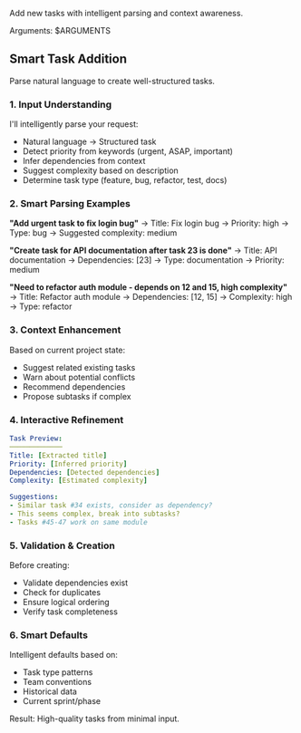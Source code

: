 Add new tasks with intelligent parsing and context awareness.

Arguments: $ARGUMENTS

## Smart Task Addition

Parse natural language to create well-structured tasks.

### 1. **Input Understanding**

I'll intelligently parse your request:

- Natural language → Structured task
- Detect priority from keywords (urgent, ASAP, important)
- Infer dependencies from context
- Suggest complexity based on description
- Determine task type (feature, bug, refactor, test, docs)

### 2. **Smart Parsing Examples**

**"Add urgent task to fix login bug"** → Title: Fix login bug → Priority: high → Type: bug →
Suggested complexity: medium

**"Create task for API documentation after task 23 is done"** → Title: API documentation →
Dependencies: [23] → Type: documentation → Priority: medium

**"Need to refactor auth module - depends on 12 and 15, high complexity"** → Title: Refactor auth
module → Dependencies: [12, 15] → Complexity: high → Type: refactor

### 3. **Context Enhancement**

Based on current project state:

- Suggest related existing tasks
- Warn about potential conflicts
- Recommend dependencies
- Propose subtasks if complex

### 4. **Interactive Refinement**

```yaml
Task Preview:
─────────────
Title: [Extracted title]
Priority: [Inferred priority]
Dependencies: [Detected dependencies]
Complexity: [Estimated complexity]

Suggestions:
- Similar task #34 exists, consider as dependency?
- This seems complex, break into subtasks?
- Tasks #45-47 work on same module
```

### 5. **Validation & Creation**

Before creating:

- Validate dependencies exist
- Check for duplicates
- Ensure logical ordering
- Verify task completeness

### 6. **Smart Defaults**

Intelligent defaults based on:

- Task type patterns
- Team conventions
- Historical data
- Current sprint/phase

Result: High-quality tasks from minimal input.
